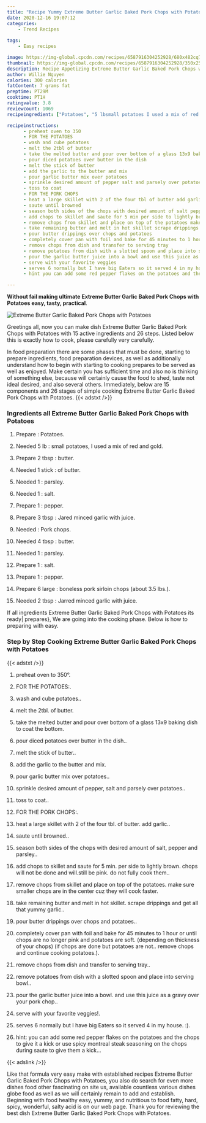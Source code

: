```yaml
---
title: "Recipe Yummy Extreme Butter Garlic Baked Pork Chops with Potatoes"
date: 2020-12-16 19:07:12
categories:
    - Trend Recipes
    
tags:
    - Easy recipes

image: https://img-global.cpcdn.com/recipes/6587916304252928/680x482cq70/extreme-butter-garlic-baked-pork-chops-with-potatoes-recipe-main-photo.jpg
thumbnail: https://img-global.cpcdn.com/recipes/6587916304252928/350x250cq70/extreme-butter-garlic-baked-pork-chops-with-potatoes-recipe-main-photo.jpg
description: Recipe Appetizing Extreme Butter Garlic Baked Pork Chops with Potatoes with 15 ingredients and 26 stages of easy cooking.
author: Willie Nguyen
calories: 300 calories
fatContent: 7 grams fat
preptime: PT29M
cooktime: PT1H
ratingvalue: 3.8
reviewcount: 1069
recipeingredient: ["Potatoes", "5 lbsmall potatoes I used a mix of red and gold", "2 tbspbutter", "1 stickof butter", "1parsley", "1salt", "1pepper", "3 tbspJared minced garlic with juice", "Pork chops", "4 tbspbutter", "1parsley", "1salt", "1pepper", "6 largeboneless pork sirloin chops about 35 lbs", "2 tbspJarred minced garlic with juice"]

recipeinstructions: 
      - preheat oven to 350 
      - FOR THE POTATOES 
      - wash and cube potatoes 
      - melt the 2tbl of butter 
      - take the melted butter and pour over bottom of a glass 13x9 baking dish to coat the bottom 
      - pour diced potatoes over butter in the dish 
      - melt the stick of butter 
      - add the garlic to the butter and mix 
      - pour garlic butter mix over potatoes 
      - sprinkle desired amount of pepper salt and parsely over potatoes 
      - toss to coat 
      - FOR THE PORK CHOPS 
      - heat a large skillet with 2 of the four tbl of butter add garlic 
      - saute until browned 
      - season both sides of the chops with desired amount of salt pepper and parsley 
      - add chops to skillet and saute for 5 min per side to lightly brown chops will not be done and willstill be pink do not fully cook them 
      - remove chops from skillet and place on top of the potatoes make sure smaller chops are in the center cuz they will cook faster 
      - take remaining butter and melt in hot skillet scrape drippings and get all that yummy garlic 
      - pour butter drippings over chops and potatoes 
      - completely cover pan with foil and bake for 45 minutes to 1 hour or until chops are no longer pink and potatoes are soft depending on thickness of your chops if chops are done but potatoes are not remove chops and continue cooking potatoes 
      - remove chops from dish and transfer to serving tray 
      - remove potatoes from dish with a slotted spoon and place into serving bowl 
      - pour the garlic butter juice into a bowl and use this juice as a gravy over your pork chop 
      - serve with your favorite veggies 
      - serves 6 normally but I have big Eaters so it served 4 in my house  
      - hint you can add some red pepper flakes on the potatoes and the chops to give it a kick or use spicy montreal steak seasoning on the chops during saute to give them a kick

---
```




**Without fail making ultimate Extreme Butter Garlic Baked Pork Chops with Potatoes easy, tasty, practical**. 


![Extreme Butter Garlic Baked Pork Chops with Potatoes](https://img-global.cpcdn.com/recipes/6587916304252928/680x482cq70/extreme-butter-garlic-baked-pork-chops-with-potatoes-recipe-main-photo.jpg "Extreme Butter Garlic Baked Pork Chops with Potatoes")




Greetings all, now you can make dish Extreme Butter Garlic Baked Pork Chops with Potatoes with 15 active ingredients and 26 steps. Listed below this is exactly how to cook, please carefully very carefully.

In food preparation there are some phases that must be done, starting to prepare ingredients, food preparation devices, as well as additionally understand how to begin with starting to cooking prepares to be served as well as enjoyed. Make certain you has sufficient time and also no is thinking of something else, because will certainly cause the food to shed, taste not ideal desired, and also several others. Immediately, below are 15 components and 26 stages of simple cooking Extreme Butter Garlic Baked Pork Chops with Potatoes.
{{< adstxt />}}

### Ingredients all Extreme Butter Garlic Baked Pork Chops with Potatoes


1. Prepare  : Potatoes.

1. Needed 5 lb : small potatoes, I used a mix of red and gold.

1. Prepare 2 tbsp : butter.

1. Needed 1 stick : of butter.

1. Needed 1 : parsley.

1. Needed 1 : salt.

1. Prepare 1 : pepper.

1. Prepare 3 tbsp : Jared minced garlic with juice.

1. Needed  : Pork chops.

1. Needed 4 tbsp : butter.

1. Needed 1 : parsley.

1. Prepare 1 : salt.

1. Prepare 1 : pepper.

1. Prepare 6 large : boneless pork sirloin chops (about 3.5 lbs.).

1. Needed 2 tbsp : Jarred minced garlic with juice.



If all ingredients Extreme Butter Garlic Baked Pork Chops with Potatoes its ready| prepares}, We are going into the cooking phase. Below is how to preparing with easy.

### Step by Step Cooking Extreme Butter Garlic Baked Pork Chops with Potatoes

{{< adstxt />}}


1. preheat oven to 350°.



1. FOR THE POTATOES:.



1. wash and cube potatoes..



1. melt the 2tbl. of butter.



1. take the melted butter and pour over bottom of a glass 13x9 baking dish to coat the bottom.



1. pour diced potatoes over butter in the dish..



1. melt the stick of butter..



1. add the garlic to the butter and mix.



1. pour garlic butter mix over potatoes..



1. sprinkle desired amount of pepper, salt and parsely over potatoes..



1. toss to coat..



1. FOR THE PORK CHOPS:.



1. heat a large skillet with 2 of the four tbl. of butter. add garlic..



1. saute until browned..



1. season both sides of the chops with desired amount of salt, pepper and parsley..



1. add chops to skillet and saute for 5 min. per side to lightly brown. chops will not be done and will.still be pink. do not fully cook them..



1. remove chops from skillet and place on top of the potatoes. make sure smaller chops are in the center cuz they will cook faster.



1. take remaining butter and melt in hot skillet. scrape drippings and get all that yummy garlic..



1. pour butter drippings over chops and potatoes..



1. completely cover pan with foil and bake for 45 minutes to 1 hour or until chops are no longer pink and potatoes are soft. (depending on thickness of your chops) (if chops are done but potatoes are not.. remove chops and continue cooking potatoes.).



1. remove chops from dish and transfer to serving tray..



1. remove potatoes from dish with a slotted spoon and place into serving bowl..



1. pour the garlic butter juice into a bowl. and use this juice as a gravy over your pork chop..



1. serve with your favorite veggies!.



1. serves 6 normally but I have big Eaters so it served 4 in my house. :).



1. hint: you can add some red pepper flakes on the potatoes and the chops to give it a kick or use spicy montreal steak seasoning on the chops during saute to give them a kick...





{{< adslink />}}

Like that formula very easy make with established recipes Extreme Butter Garlic Baked Pork Chops with Potatoes, you also do search for even more dishes food other fascinating on site us, available countless various dishes globe food as well as we will certainly remain to add and establish. Beginning with food healthy easy, yummy, and nutritious to food fatty, hard, spicy, wonderful, salty acid is on our web page. Thank you for reviewing the best dish Extreme Butter Garlic Baked Pork Chops with Potatoes.
